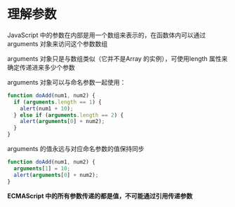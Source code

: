 # 理解参数

JavaScript 中的参数在内部是用一个数组来表示的，在函数体内可以通过arguments 对象来访问这个参数数组

arguments 对象只是与数组类似（它并不是Array 的实例），可使用length 属性来确定传递进来多少个参数

arguments 对象可以与命名参数一起使用：

```javascript
function doAdd(num1, num2) {
  if (arguments.length == 1) {
    alert(num1 + 10);
  } else if (arguments.length == 2) {
    alert(arguments[0] + num2);
  }
}
```

arguments 的值永远与对应命名参数的值保持同步

```javascript
function doAdd(num1, num2) {
  arguments[1] = 10;
  alert(arguments[0] + num2);
}
```

**ECMAScript 中的所有参数传递的都是值，不可能通过引用传递参数**
